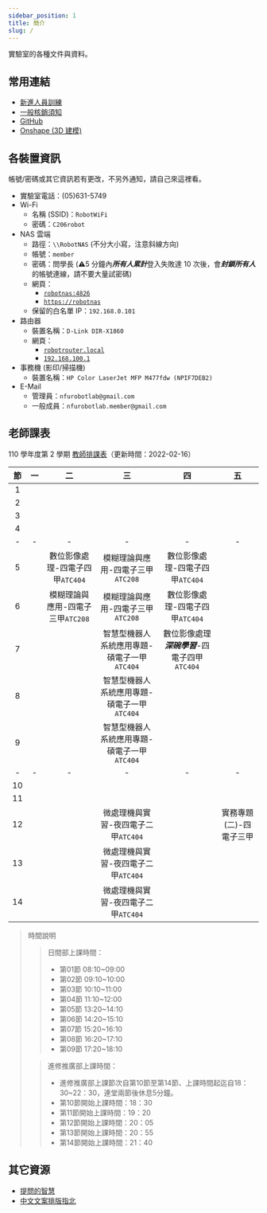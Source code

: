 ```yaml
---
sidebar_position: 1
title: 簡介
slug: /
---
```


實驗室的各種文件與資料。

## 常用連結
- [新進人員訓練](./orientation-training/step-1)
- [一般核銷須知](./administrative-affairs/general-reimburse-instructions)
- [GitHub](https://github.com/nfu-irs-lab)
- [Onshape (3D 建模)](https://cad.onshape.com/)

## 各裝置資訊

帳號/密碼或其它資訊若有更改，不另外通知，請自己來這裡看。

- 實驗室電話：(05)631-5749
- Wi-Fi
    - 名稱 (SSID)：`RobotWiFi`
    - 密碼：`C206robot`
- NAS 雲端
    - 路徑：`\\RobotNAS` (不分大小寫，注意斜線方向)
    - 帳號：`member`
    - 密碼：問學長 (:warning:5 分鐘內***所有人累計***登入失敗達 10 次後，會***封鎖所有人***的帳號連線，請不要大量試密碼)
    - 網頁：
        - [`robotnas:4826`](http://robotnas:4826)
        - [`https://robotnas`](https://robotnas)
    - 保留的白名單 IP：`192.168.0.101`
- 路由器
    - 裝置名稱：`D-Link DIR-X1860`
    - 網頁：
        - [`robotrouter.local`](http://robotrouter.local)
        - [`192.168.100.1`](http://192.168.100.1)
- 事務機 (影印/掃描機)
    - 裝置名稱：`HP Color LaserJet MFP M477fdw (NPIF7DEB2)`
- E-Mail
    - 管理員：`nfurobotlab@gmail.com`
    - 一般成員：`nfurobotlab.member@gmail.com`

## 老師課表

110 學年度第 2 學期 [教師排課表](https://qry.nfu.edu.tw/jteacher.php)（更新時間：2022-02-16）

|  節   |  一   |                二                 |                     三                      |                      四                       |           五            |
| :---: | :---: | :-------------------------------: | :-----------------------------------------: | :-------------------------------------------: | :---------------------: |
|   1   |       |                                   |                                             |                                               |
|   2   |       |                                   |                                             |                                               |
|   3   |       |                                   |                                             |                                               |
|   4   |       |                                   |                                             |                                               |
|   -   |   -   |                 -                 |                      -                      |                       -                       |            -            |
|   5   |       |  數位影像處理-四電子四甲`ATC404`  |      模糊理論與應用-四電子三甲`ATC208`      |        數位影像處理-四電子四甲`ATC404`        |
|   6   |       | 模糊理論與應用-四電子三甲`ATC208` |      模糊理論與應用-四電子三甲`ATC208`      |        數位影像處理-四電子四甲`ATC404`        |
|   7   |       |                                   | 智慧型機器人系統應用專題-碩電子一甲`ATC404` | 數位影像處理***深碗學習***-四電子四甲`ATC404` |
|   8   |       |                                   | 智慧型機器人系統應用專題-碩電子一甲`ATC404` |                                               |
|   9   |       |                                   | 智慧型機器人系統應用專題-碩電子一甲`ATC404` |                                               |
|   -   |   -   |                 -                 |                      -                      |                       -                       |            -            |
|  10   |       |                                   |                                             |                                               |
|  11   |       |                                   |                                             |                                               |
|  12   |       |                                   |     微處理機與實習-夜四電子二甲`ATC404`     |                                               | 實務專題(二)-四電子三甲 |
|  13   |       |                                   |     微處理機與實習-夜四電子二甲`ATC404`     |                                               |
|  14   |       |                                   |     微處理機與實習-夜四電子二甲`ATC404`     |                                               |

> 時間說明
>> 日間部上課時間：
>> - 第01節 08:10~09:00
>> - 第02節 09:10~10:00
>> - 第03節 10:10~11:00
>> - 第04節 11:10~12:00
>> - 第05節 13:20~14:10
>> - 第06節 14:20~15:10
>> - 第07節 15:20~16:10
>> - 第08節 16:20~17:10
>> - 第09節 17:20~18:10
>
>> 進修推廣部上課時間：
>> - 進修推廣部上課節次⾃第10節⾄第14節、上課時間起迄⾃18：30~22：30，連堂兩節後休息5分鐘。
>> - 第10節開始上課時間：18：30
>> - 第11節開始上課時間：19：20
>> - 第12節開始上課時間：20：05
>> - 第13節開始上課時間：20：55
>> - 第14節開始上課時間：21：40

## 其它資源

- [提問的智慧](https://github.com/ryanhanwu/How-To-Ask-Questions-The-Smart-Way)
- [中文文案排版指北](https://github.com/sparanoid/chinese-copywriting-guidelines)

